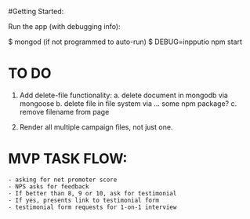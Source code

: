 #Getting Started:

Run the app (with debugging info): 

$ mongod (if not programmed to auto-run)
$ DEBUG=inpputio npm start


# TO DO

1. Add delete-file functionality:
    a. delete document in mongodb via mongoose
    b. delete file in file system via ... some npm package?
    c. remove filename from page

2. Render all multiple campaign files, not just one.



# MVP TASK FLOW: 
    - asking for net promoter score
    - NPS asks for feedback
    - If better than 8, 9 or 10, ask for testimonial
    - If yes, presents link to testimonial form
    - testimonial form requests for 1-on-1 interview

